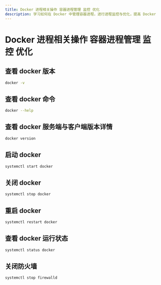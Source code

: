 ```yaml
---
title: Docker 进程相关操作 容器进程管理 监控 优化
description: 学习如何在 Docker 中管理容器进程，进行进程监控与优化，提高 Docker 容器的性能与效率。
---
```


# Docker 进程相关操作 容器进程管理 监控 优化

## 查看 docker 版本

```bash
docker -v
```

## 查看 docker 命令

```bash
docker --help
```

## 查看 docker 服务端与客户端版本详情

```bash
docker version
```

## 启动 docker

```bash
systemctl start docker
```

## 关闭 docker

```bash
systemctl stop docker
```

## 重启 docker

```bash
systemctl restart docker
```

## 查看 docker 运行状态

```bash
systemctl status docker
```

## 关闭防火墙

```bash
systemctl stop firewalld
```
